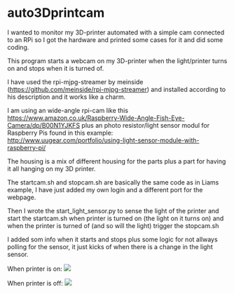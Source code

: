 # auto3Dprintcam
I wanted to monitor my 3D-printer automated with a simple cam connected to an RPi so I got the hardware and printed 
some cases for it and did some coding.

This program starts a webcam on my 3D-printer when the light/printer turns on and stops when it is turned of.

I have used the rpi-mjpg-streamer by meinside (https://github.com/meinside/rpi-mjpg-streamer) and installed according to 
his description and it works like a charm.

I am using an wide-angle rpi-cam like this https://www.amazon.co.uk/Raspberry-Wide-Angle-Fish-Eye-Camera/dp/B00N1YJKFS
plus an photo resistor/light sensor modul for Raspberry Pis found in this example:
http://www.uugear.com/portfolio/using-light-sensor-module-with-raspberry-pi/

The housing is a mix of different housing for the parts plus a part for having it all hanging on my 3D printer.

The startcam.sh and stopcam.sh are basically the same code as in Liams example, I have just added my own login and 
a different port for the webpage. 

Then I wrote the start_light_sensor.py to sense the light of the printer and start the startcam.sh when printer is turned on 
(the light on it turns on) and when the printer is turned of (and so will the light) trigger the stopcam.sh

I added som info when it starts and stops plus some logic for not allways polling for the sensor, it just kicks of when 
there is a change in the light sensor.

When printer is on:
<img src="https://lh3.googleusercontent.com/5Em_1LcUUTc5ShWbAxS-tmmlcLZ-dyHTSafWTviRcWYmaCM5NoU-iopV6Ue_pG0yPIisSI-2A4iOACS5Zir82gWW7i9qhQct81HXhtE2f3g4m-_wNi_U6MCXrc2ZrPOSybczvSLYd9tTYpzyfgNDrhI4sxbFgke-cmu6bOToA_ylF6cpDAeMs_TBGTM_MFG1nv0_ejDAZPhn7s1XmWqLwk7K0IgEQypgCHm-syOrMzEp3EK00db3L_bpNJgFTc2zNEV5YM72YuF7y3iSyy7eRCVadBa-m1UgdukfWsO4iz0nhs_otx4X0E8rfNsnenM24xNhhDLEjDHY38it-_ZXTQ-qomRNJ_740pMUiK6VJKKts9jZ3G45XqWfYJqrwsG7IIWQjaRkNk-cmtWrOjVxnJXWjxKTlS1pHUV2IyBTENcVAwA3YDfFbuQe6wcxbL0U7vgdZ31AfDascax_5BpcsvgxCsw3ONYdjvgox-9kKcnWkrdlTzdREbEBn-Awq6x8LltWebGd68ViZ-uy3ymyv-H3Ss1cd5v-C7sd2MuyOjz0P2ZOdUR139OYT2GDd455bL1oXqOWAxmDzHV_4S19urYQWJnd7E2YzUNFn3ns3VZWDSs0HzsK8uUA1KI9fTzO4i_dFNc9sEtlKleTLJTMJMiHIFfXbtJ0NsMGwW84ZIcysOCbbcy0jCtIKngi4hAcflmFEMiBb8gaJNqSCuOHY6HEjQ=w1920-h934-no">

When printer is off:
<img src="https://lh3.googleusercontent.com/XcTSSLjuAyInUdLa5F2zmk2wizRg9N33bQRF6kibw2t0TgLlJ7SUnvuks7O9xfnCkBHOp_P64r_T6WzcfKuoQYDlkTEimsgKhw8VVkIvC75nbiV06s9qC6Brum_pCxmpJbMnhNhd6JvHHPj3x4JINKNyLlH-gjB38lZ2MTBHSHv3IKINLxqrHvMM_xnoVMGg1mUOh4_-scVSyXQPwgl2N_nuf4zu_6UYuT8XsSqN1aLEq4yiKttFGuYCUvDdoqSJ2ViTGTj7AcwSoi7mEysqRm8-HLfTpV77S0Az5vWG9ryPTuWbAtj_A8fVKHztNqXJgP2H_qPGSxAdAChB2RU8ifKshHxatMPKcA8gHOPrsl8yJdAXhi9UkZS-AQbeYVux8WKNlim9W1wH0ri4ZE1cmV9USoiP6-rC3H0w1Yv3MB9gG4CTydjk4RQrCyqq5PY7VxN_L_3f3Kt2evk7giHRfY-Y4H9nutcr__DyPTm7dFd3dUcjA1Ev09qoPe79bCpLiG3KZB5FHmujVuc_BEtePUT3rUxnCCMnwvBuNjeaEvFiEYye5pxVj3_Vm8CySFocVOfV2iY1YvmB52U1kCojjYn9gNPfvRuEFlUgc2RIjKrJTTOgLIregfntvC_2l6jEXhZxxgkvl669A8D79WgxjM9rv6hnuaSaA_dlSKOaNuEOrfHRQ2TS80lfr3Fc--EyT_OUwkTkVgfT82vsAtqBKLJ8jQ=w1920-h934-no">
